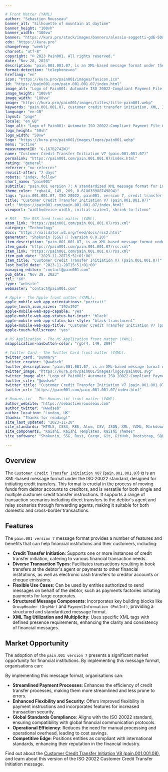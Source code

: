 ```yaml
---

# Front Matter (YAML)
author: "Sebastien Rousseau"
banner_alt: "Silhouette of mountain at daytime"
banner_height: "100vh"
banner_width: "100vw"
banner: "https://kura.pro/stock/images/banners/alessio-soggetti-gdE-5Oui1Y0.webp"
cdn: "https://kura.pro"
changefreq: "weekly"
charset: "utf-8"
copyright: "© 2023 Pain001. All rights reserved."
date: "Nov 28, 2023"
description: "pain.001.001.07, is an XML-based message format under the ISO 20022 standard designed to streamline cross-border and domestic payment processes."
format-detection: "telephone=no"
hreflang: "en"
icon: "https://kura.pro/pain001/images/favicon.ico"
id: "https://pain001.com/pain.001.001.07/index.html"
image_alt: "Logo of Pain001: Automate ISO 20022-Compliant Payment File Creation"
image_height: "100vh"
image_width: "100vw"
image: "https://kura.pro/pain001/images/titles/title-pain001.webp"
keywords: "pain.001.001.07, customer credit transfer initiation, XML, ISO 20022, cross-border payments, domestic payments, efficiency, speed, cost, compliance, market opportunity"
language: "en-GB"
layout: "page"
locale: "en_GB"
logo_alt: "Logo of Pain001: Automate ISO 20022-Compliant Payment File Creation"
logo_height: "50vh"
logo_width: "50vw"
logo: "https://kura.pro/pain001/images/logos/pain001.webp"
menu: "active"
measurementID: "G-167B274ZWJ"
name: "Customer Credit Transfer Initiation V7 (pain.001.001.07)"
permalink: "https://pain001.com/pain.001.001.07/index.html"
rating: "general"
referrer: "no-referrer"
revisit-after: "7 days"
robots: "index, follow"
short_name: "pain001"
subtitle: "pain.001 version 7: A standardized XML message format for initiating credit transfers."
theme_color: "rgba(4, 149, 209, 0.618033988749894)"
tags: "pain.001.001.07, ISO 20022, pain001, version 7, credit transfer, XML, message format, standardization, automation, cross-border, domestic, payments"
title: "Customer Credit Transfer Initiation V7 (pain.001.001.07)"
url: "https://pain001.com/pain.001.001.07/index.html"
viewport: "width=device-width, initial-scale=1, shrink-to-fit=no"

# RSS - The RSS feed front matter (YAML).
atom_link: "https://pain001.com/pain.001.001.07/rss.xml"
category: "Technology"
docs: "https://validator.w3.org/feed/docs/rss2.html"
generator: "Shokunin (SSG) 🦀 (version 0.0.20)"
item_description: "pain.001.001.07, is an XML-based message format under the ISO 20022 standard designed to streamline cross-border and domestic payment processes."
item_guid: "https://pain001.com/pain.001.001.07/rss.xml"
item_link: "https://pain001.com/pain.001.001.07/rss.xml"
item_pub_date: "2023-11-28T15:51+01:00"
item_title: "Customer Credit Transfer Initiation V7 (pain.001.001.07)"
last_build_date: "2023-11-28T15:51+01:00"
managing_editor: "contact@pain001.com"
pub_date: "Nov 28, 2023"
ttl: "60"
type: "website"
webmaster: "contact@pain001.com"

# Apple - The Apple front matter (YAML).
apple_mobile_web_app_orientations: "portrait"
apple_touch_icon_sizes: "192x192"
apple-mobile-web-app-capable: "yes"
apple-mobile-web-app-status-bar-inset: "black"
apple-mobile-web-app-status-bar-style: "black-translucent"
apple-mobile-web-app-title: "Customer Credit Transfer Initiation V7 (pain.001.001.07)"
apple-touch-fullscreen: "yes"

# MS Application - The MS Application front matter (YAML).
msapplication-navbutton-color: "rgb(4, 149, 209)"

# Twitter Card - The Twitter Card front matter (YAML).
twitter_card: "summary"
twitter_creator: "@wwdseb"
twitter_description: "pain.001.001.07, is an XML-based message format under the ISO 20022 standard designed to streamline cross-border and domestic payment processes."
twitter_image: "https://kura.pro/pain001/images/logos/pain001.svg"
twitter_image_alt: "Logo of Pain001: Automate ISO 20022-Compliant Payment File Creation"
twitter_site: "@wwdseb"
twitter_title: "Customer Credit Transfer Initiation V7 (pain.001.001.07)"
twitter_url: "https://pain001.com/pain.001.001.07/index.html"

# Humans.txt - The Humans.txt front matter (YAML).
author_website: "https://sebastienrousseau.com"
author_twitter: "@wwdseb"
author_location: "London, UK"
thanks: "Thanks for reading!"
site_last_updated: "2023-11-28"
site_standards: "HTML5, CSS3, RSS, Atom, CSV, JSON, XML, YAML, Markdown, TOML, SQLite"
site_components: "Kaishi, Kaishi Templates, Kaishi Themes"
site_software: "Shokunin, SSG, Rust, Cargo, Git, GitHub, Bootstrap, SQLite, VS Code"

---
```



## Overview

The [`Customer Credit Transfer Initiation V07` (`pain.001.001.07`) ⧉][00] is an XML-based message format under the ISO 20022 standard, designed for initiating credit transfers. This format is crucial in the process of moving funds from debtor accounts to creditors, and is versatile for both single and multiple customer credit transfer instructions. It supports a range of transaction scenarios including direct transfers to the debtor's agent and relay scenarios through forwarding agents, making it suitable for both domestic and cross-border transactions.

## Features

The `pain.001 version 7` message format provides a number of features and benefits that can help financial institutions and their customers, including:

- **Credit Transfer Initiation**: Supports one or more instances of credit transfer initiation, catering to various financial transaction needs.
- **Diverse Transaction Types**: Facilitates transactions resulting in book transfers at the debtor's agent or payments to other financial institutions, as well as electronic cash transfers to creditor accounts or cheque emissions.
- **Flexible Use Cases**: Can be used by entities authorized to send messages on behalf of the debtor, such as payments factories initiating payments for large corporates.
- **Structured Message Components**: Incorporates key building blocks like `GroupHeader (GrpHdr)` and `PaymentInformation (PmtInf)`, providing a structured and standardized message format.
- **XML Tag Utilization and Multiplicity**: Uses specific XML tags with defined presence requirements, enhancing the clarity and consistency of financial messages.

## Market Opportunity

The adoption of the `pain.001 version 7` presents a significant market opportunity for
financial institutions. By implementing this message format, organisations can:

By implementing this message format, organisations can:

- **Streamlined Payment Processes**: Enhances the efficiency of credit transfer processes, making them more streamlined and less prone to errors.
- **Enhanced Flexibility and Security**: Offers improved flexibility in payment instructions and incorporates features for increased transaction security.
- **Global Standards Compliance**: Aligns with the ISO 20022 standard, ensuring compatibility with global financial communication protocols.
- **Operational Efficiency**: Reduces the need for manual processing and operational overhead, leading to cost savings.
- **Competitive Edge**: Positions entities as compliant with international standards, enhancing their reputation in the financial industry.

Find out about the
[Customer Credit Transfer Initiation V8 (pain.001.001.08)][01], and learn about
this version of the ISO 20022 Customer Credit Transfer Initiation message.

[00]: https://www.iso20022.org/catalogue-messages/iso-20022-messages-archive?search=pain.001.001.07 "ISO 20022 Customer Credit Transfer Initiation V7 (pain.001.001.07)"
[01]: /pain.001.001.08/index.html "Customer Credit Transfer Initiation V8 (pain.001.001.08)"
